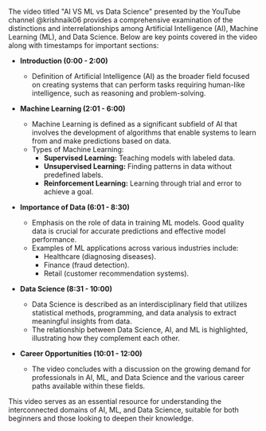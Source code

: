 The video titled "AI VS ML vs Data Science" presented by the YouTube channel @krishnaik06 provides a comprehensive examination of the distinctions and interrelationships among Artificial Intelligence (AI), Machine Learning (ML), and Data Science. Below are key points covered in the video along with timestamps for important sections:

- **Introduction (0:00 - 2:00)**  
  - Definition of Artificial Intelligence (AI) as the broader field focused on creating systems that can perform tasks requiring human-like intelligence, such as reasoning and problem-solving.

- **Machine Learning (2:01 - 6:00)**  
  - Machine Learning is defined as a significant subfield of AI that involves the development of algorithms that enable systems to learn from and make predictions based on data.
  - Types of Machine Learning:
    - **Supervised Learning:** Teaching models with labeled data.
    - **Unsupervised Learning:** Finding patterns in data without predefined labels.
    - **Reinforcement Learning:** Learning through trial and error to achieve a goal.

- **Importance of Data (6:01 - 8:30)**  
  - Emphasis on the role of data in training ML models. Good quality data is crucial for accurate predictions and effective model performance.
  - Examples of ML applications across various industries include:
    - Healthcare (diagnosing diseases).
    - Finance (fraud detection).
    - Retail (customer recommendation systems).

- **Data Science (8:31 - 10:00)**  
  - Data Science is described as an interdisciplinary field that utilizes statistical methods, programming, and data analysis to extract meaningful insights from data.
  - The relationship between Data Science, AI, and ML is highlighted, illustrating how they complement each other.

- **Career Opportunities (10:01 - 12:00)**  
  - The video concludes with a discussion on the growing demand for professionals in AI, ML, and Data Science and the various career paths available within these fields.

This video serves as an essential resource for understanding the interconnected domains of AI, ML, and Data Science, suitable for both beginners and those looking to deepen their knowledge.